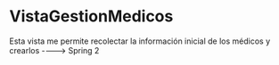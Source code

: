 # VistaGestionMedicos
Esta vista me permite recolectar la información inicial de los médicos y crearlos ----> Spring 2
